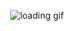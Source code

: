 <p align="center">
  <img src="https://upload.wikimedia.org/wikipedia/commons/b/b1/Loading_icon.gif" alt="loading gif" />
</p>
